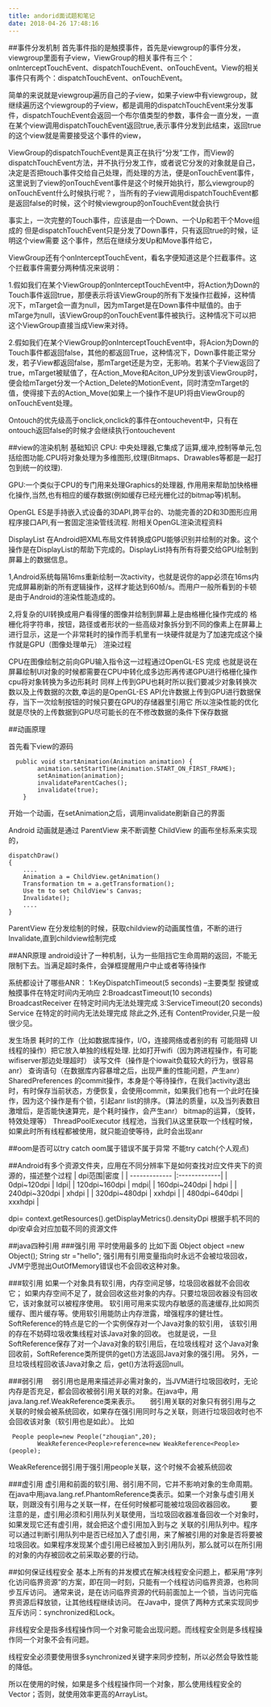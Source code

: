 ```yaml
---
title: andorid面试题和笔记
date: 2018-04-26 17:48:16
---
```

##事件分发机制
首先事件指的是触摸事件，首先是viewgroup的事件分发，viewgroup里面有子view，ViewGroup的相关事件有三个：onInterceptTouchEvent、dispatchTouchEvent、onTouchEvent。View的相关事件只有两个：dispatchTouchEvent、onTouchEvent。

简单的来说就是viewgroup遍历自己的子view，如果子view中有viewgroup，就继续遍历这个viewgroup的子view，都是调用的dispatchTouchEvent来分发事件，dispatchTouchEvent会返回一个布尔值类型的参数，事件会一直分发，一直在某个view调用dispatchTouchEvent返回true,表示事件分发到此结束，返回true的这个view就是需要接受这个事件的view，

ViewGroup的dispatchTouchEvent是真正在执行“分发”工作，而View的dispatchTouchEvent方法，并不执行分发工作，或者说它分发的对象就是自己，决定是否把touch事件交给自己处理，而处理的方法，便是onTouchEvent事件，这里说到了view的onTouchEvent事件是这个时候开始执行，那么viewgroup的onTouchEvent什么时候执行呢？，当所有的子view调用dispatchTouchEvent都是返回false的时候，这个时候viewgroup的onTouchEvent就会执行

事实上，一次完整的Touch事件，应该是由一个Down、一个Up和若干个Move组成的
但是dispatchTouchEvent只是分发了Down事件，只有返回true的时候，证明这个view需要 这个事件，然后在继续分发Up和Move事件给它，

ViewGroup还有个onInterceptTouchEvent，看名字便知道这是个拦截事件。这个拦截事件需要分两种情况来说明：

1.假如我们在某个ViewGroup的onInterceptTouchEvent中，将Action为Down的Touch事件返回true，那便表示将该ViewGroup的所有下发操作拦截掉，这种情况下，mTarget会一直为null，因为mTarget是在Down事件中赋值的。由于mTarge为null，该ViewGroup的onTouchEvent事件被执行。这种情况下可以把这个ViewGroup直接当成View来对待。

2.假如我们在某个ViewGroup的onInterceptTouchEvent中，将Acion为Down的Touch事件都返回false，其他的都返回True，这种情况下，Down事件能正常分发，若子View都返回false，那mTarget还是为空，无影响。若某个子View返回了true，mTarget被赋值了，在Action_Move和Aciton_UP分发到该ViewGroup时，便会给mTarget分发一个Action_Delete的MotionEvent，同时清空mTarget的值，使得接下去的Action_Move(如果上一个操作不是UP)将由ViewGroup的onTouchEvent处理。
<!--more-->
Ontouch的优先级高于onclick,onclick的事件在ontouchevent中，只有在ontouch返回false的时候才会继续执行ontouchevent


##view的渲染机制
基础知识
CPU: 中央处理器,它集成了运算,缓冲,控制等单元,包括绘图功能.CPU将对象处理为多维图形,纹理(Bitmaps、Drawables等都是一起打包到统一的纹理).

GPU:一个类似于CPU的专门用来处理Graphics的处理器, 作用用来帮助加快格栅化操作,当然,也有相应的缓存数据(例如缓存已经光栅化过的bitmap等)机制。

OpenGL ES是手持嵌入式设备的3DAPI,跨平台的、功能完善的2D和3D图形应用程序接口API,有一套固定渲染管线流程. 附相关OpenGL渲染流程资料

DisplayList 在Android把XML布局文件转换成GPU能够识别并绘制的对象。这个操作是在DisplayList的帮助下完成的。DisplayList持有所有将要交给GPU绘制到屏幕上的数据信息。

1,Android系统每隔16ms重新绘制一次activity，也就是说你的app必须在16ms内完成屏幕刷新的所有逻辑操作，这样才能达到60帧/s。而用户一般所看到的卡顿是由于Android的渲染性能造成的。 

2,将复杂的UI转换成用户看得懂的图像并绘制到屏幕上是由格栅化操作完成的
格栅化将字符串，按钮，路径或者形状的一些高级对象拆分到不同的像素上在屏幕上进行显示，这是一个非常耗时的操作而手机里有一块硬件就是为了加速完成这个操作就是GPU（图像处理单元）
渲染过程

CPU在图像绘制之前向GPU输入指令这一过程通过OpenGL-ES 完成
也就是说在屏幕绘制UI对象的时候都需要在CPU中转化成多边形再传递GPU进行格栅化操作
cpu将对象转换为多边形耗时 同样上传到GPU也耗时所以我们要减少对象转换次数以及上传数据的次数,幸运的是OpenGL-ES API允许数据上传到GPU进行数据保存，当下一次绘制按钮的时候只要在GPU的存储器里引用它 所以渲染性能的优化就是尽快的上传数据到GPU尽可能长的在不修改数据的条件下保存数据

##动画原理 

首先看下view的源码
```
  public void startAnimation(Animation animation) {
        animation.setStartTime(Animation.START_ON_FIRST_FRAME);
        setAnimation(animation);
        invalidateParentCaches();
        invalidate(true);
    }
```
开始一个动画，在setAnimation之后，调用invalidate刷新自己的界面

Android 动画就是通过 ParentView 来不断调整 ChildView 的画布坐标系来实现的，
```
dispatchDraw()   
{   
    ....   
    Animation a = ChildView.getAnimation()   
    Transformation tm = a.getTransformation();   
    Use tm to set ChildView's Canvas;   
    Invalidate();   
    ....   
} 
```
ParentView 在分发绘制的时候，获取childview的动画属性值，不断的进行Invalidate,直到childview绘制完成

##ANR原理
android设计了一种机制，认为一些阻挡它生命周期的返回，不能无限制下去。当满足超时条件，会弹框提醒用户中止或者等待操作
   
系统都设计了哪些ANR： 
1:KeyDispatchTimeout(5 seconds) –主要类型 
按键或触摸事件在特定时间内无响应 
2:BroadcastTimeout(10 seconds) 
BroadcastReceiver 在特定时间内无法处理完成 
3:ServiceTimeout(20 seconds)  
Service 在特定的时间内无法处理完成 
除此之外,还有 ContentProvider,只是一般很少见。

发生场景
耗时的工作（比如数据库操作，I/O，连接网络或者别的有 
可能阻碍 UI 线程的操作）把它放入单独的线程处理. 
比如打开wifi（因为跨进程操作，有可能wifiserver那边处理超时） 
读写文件（操作是个iowait负载较大的行为，很容易anr） 
查询语句（在数据库内容暴增之后，出现严重的性能问题，产生anr） 
SharedPreferences 的commit操作，本身是个等待操作，在我们activity退出时，有时保存当前状态，方便恢复，会使用commit，如果我们也有一个此时在操作，因为这个操作是有个锁，引起anr 
list的排序。（算法的质量，以及当列表数目激增后，是否能快速算完，是个耗时操作，会产生anr） 
bitmap的运算，（旋转，特效处理等） 
ThreadPoolExecutor 线程池，当我们从这里获取一个线程时候，如果此时所有线程都被使用，就只能迫使等待，此时会出现anr

##oom是否可以try catch
oom属于错误不属于异常 不能try catch(个人观点)

##Android有多个资源文件夹，应用在不同分辨率下是如何查找对应文件夹下的资源的，描述整个过程
| dpi范围|密度 |
| ------------- |:-------------|
| 0dpi~120dpi | ldpi| 
| 120dpi~160dpi | mdpi| 
| 160dpi~240dpi | hdpi |
| 240dpi~320dpi | xhdpi |
| 320dpi~480dpi | xxhdpi |
| 480dpi~640dpi | xxxhdpi |

dpi= context.getResources().getDisplayMetrics().densityDpi
根据手机不同的dpi安卓会对应加载不同的资源文件

##java四种引用
###强引用
平时使用最多的
比如下面
Object object =new Object();
String str ="hello";
 强引用有引用变量指向时永远不会被垃圾回收，JVM宁愿抛出OutOfMemory错误也不会回收这种对象。
 
###软引用
如果一个对象具有软引用，内存空间足够，垃圾回收器就不会回收它；
如果内存空间不足了，就会回收这些对象的内存。只要垃圾回收器没有回收它，该对象就可以被程序使用。
软引用可用来实现内存敏感的高速缓存,比如网页缓存、图片缓存等。使用软引用能防止内存泄露，增强程序的健壮性。   
SoftReference的特点是它的一个实例保存对一个Java对象的软引用， 该软引用的存在不妨碍垃圾收集线程对该Java对象的回收。
也就是说，一旦SoftReference保存了对一个Java对象的软引用后，在垃圾线程对 这个Java对象回收前，SoftReference类所提供的get()方法返回Java对象的强引用。
另外，一旦垃圾线程回收该Java对象之 后，get()方法将返回null。


###弱引用
　弱引用也是用来描述非必需对象的，当JVM进行垃圾回收时，无论内存是否充足，都会回收被弱引用关联的对象。在java中，用java.lang.ref.WeakReference类来表示。
　
弱引用关联的对象只有弱引用与之关联的时候会被系统回收，如果存在强引用同时与之关联，则进行垃圾回收时也不会回收该对象（软引用也是如此）。
比如
```
 People people=new People("zhouqian",20);  
        WeakReference<People>reference=new WeakReference<People>(people);
```
WeakReference弱引用于强引用people关联，这个时候不会被系统回收

###虚引用
虚引用和前面的软引用、弱引用不同，它并不影响对象的生命周期。在java中用java.lang.ref.PhantomReference类表示。如果一个对象与虚引用关联，则跟没有引用与之关联一样，在任何时候都可能被垃圾回收器回收。
　　要注意的是，虚引用必须和引用队列关联使用，当垃圾回收器准备回收一个对象时，如果发现它还有虚引用，就会把这个虚引用加入到与之 关联的引用队列中。程序可以通过判断引用队列中是否已经加入了虚引用，来了解被引用的对象是否将要被垃圾回收。如果程序发现某个虚引用已经被加入到引用队列，那么就可以在所引用的对象的内存被回收之前采取必要的行动。

##如何保证线程安全
基本上所有的并发模式在解决线程安全问题上，都采用“序列化访问临界资源”的方案，即在同一时刻，只能有一个线程访问临界资源，也称同步互斥访问。
通常来说，是在访问临界资源的代码前面加上一个锁，当访问完临界资源后释放锁，让其他线程继续访问。
在Java中，提供了两种方式来实现同步互斥访问：synchronized和Lock。

非线程安全是指多线程操作同一个对象可能会出现问题。而线程安全则是多线程操作同一个对象不会有问题。

线程安全必须要使用很多synchronized关键字来同步控制，所以必然会导致性能的降低。

所以在使用的时候，如果是多个线程操作同一个对象，那么使用线程安全的Vector；否则，就使用效率更高的ArrayList。